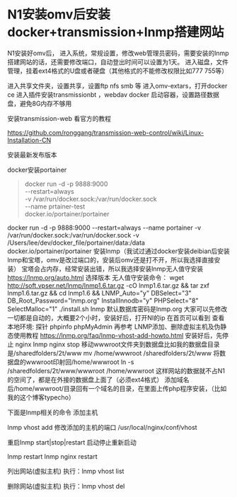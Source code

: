 # N1安装omv后安装docker+transmission+lnmp搭建网站

N1安装好omv后，
进入系统，常规设置，修改web管理员密码，需要安装的lnmp搭建网站的话，还需要修改端口，自动登出时间可以设置为1天。
进入磁盘，文件管理，挂着ext4格式的U盘或者硬盘（其他格式的不能修改权限比如777 755等）
<!-- more -->
进入共享文件夹，设置共享，设置ftp nfs smb 等
进入omv-extars，打开docker ce
进入插件安装transmissionbt ，webdav docker
启动容器，设置路径数据盘，避免8G内存不够用

安装transmission-web 看官方的教程

https://github.com/ronggang/transmission-web-control/wiki/Linux-Installation-CN

安装最新发布版本
<!-- more -->

docker安装portainer

> docker run -d -p 9888:9000 \
--restart=always \
-v /var/run/docker.sock:/var/run/docker.sock \
--name prtainer-test \
docker.io/portainer/portainer


docker run -d -p 9888:9000 --restart=always --name portainer -v /var/run/docker.sock:/var/run/docker.sock -v /Users/lee/dev/docker_file/portainer/data:/data docker.io/portainer/portainer
安装lnmp（我试过通过docker安装deibian后安装lnmp和宝塔，omv是改过端口的，安装后omv还是打不开，所以我选择直接安装）
宝塔会占内存，经常安装出错，所以我选择安装lnmp无人值守安装
https://lnmp.org/auto.html 选择版本
无人值守安装命令：
wget http://soft.vpser.net/lnmp/lnmp1.6.tar.gz -cO lnmp1.6.tar.gz && tar zxf lnmp1.6.tar.gz && cd lnmp1.6 && LNMP_Auto="y" DBSelect="3" DB_Root_Password="lnmp.org" InstallInnodb="y" PHPSelect="8" SelectMalloc="1" ./install.sh lnmp
默认数据库密码是lnmp.org 大家可以先修改
一切都是自动的，大概要2个小时，安装好后，打开NI的ip
在首页可以看到 查看本地环境: 探针 phpinfo phpMyAdmin
再参考
LNMP添加、删除虚拟主机及伪静态使用教程
https://lnmp.org/faq/lnmp-vhost-add-howto.html
安装好后，先停止 nginx
lnmp nginx stop
移动wwwroot文件夹到数据盘比如我的数据盘目录是/sharedfolders/2t/www
mv /home/wwwroot /sharedfolders/2t/www
将数据盘的wwwroot印射回/home/wwwroot
ln -s /sharedfolders/2t/www/wwwroot /home/wwwroot
这样网站的数据就不占N1的空间了，都是在外接的数据盘上面了（必须ext4格式）
添加域名后/home/wwwroot/目录回有一个域名的目录，在里面上传php程序安装，（比如我的这个博客typecho）

下面是lnmp相关的命令
添加主机

lnmp vhost add
修改添加的主机的端口
/usr/local/nginx/conf/vhost

重启lnmp start|stop|restart 启动停止重新启动

lnmp restart
lnmp nginx restart

列出网站(虚拟主机)
执行：lnmp vhost list

删除网站(虚拟主机)
执行：lnmp vhost del


